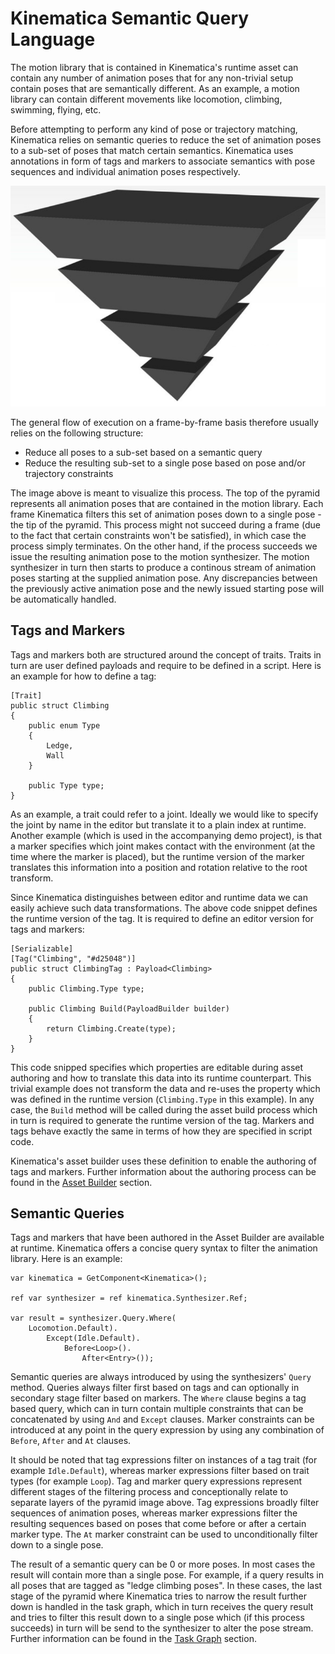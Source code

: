 # Kinematica Semantic Query Language

The motion library that is contained in Kinematica's runtime asset can contain any number of animation poses that for any non-trivial setup contain poses that are semantically different. As an example, a motion library can contain different movements like locomotion, climbing, swimming, flying, etc.

Before attempting to perform any kind of pose or trajectory matching, Kinematica relies on semantic queries to reduce the set of animation poses to a sub-set of poses that match certain semantics. Kinematica uses annotations in form of tags and markers to associate semantics with pose sequences and individual animation poses respectively.

![](images/black-pyramid.png)

The general flow of execution on a frame-by-frame basis therefore usually relies on the following structure:

* Reduce all poses to a sub-set based on a semantic query
* Reduce the resulting sub-set to a single pose based on pose and/or trajectory constraints

The image above is meant to visualize this process. The top of the pyramid represents all animation poses that are contained in the motion library. Each frame Kinematica filters this set of animation poses down to a single pose - the tip of the pyramid. This process might not succeed during a frame (due to the fact that certain constraints won't be satisfied), in which case the process simply terminates. On the other hand, if the process succeeds we issue the resulting animation pose to the motion synthesizer. The motion synthesizer in turn then starts to produce a continous stream of animation poses starting at the supplied animation pose. Any discrepancies between the previously active animation pose and the newly issued starting pose will be automatically handled.

## Tags and Markers

Tags and markers both are structured around the concept of traits. Traits in turn are user defined payloads and require to be defined in a script. Here is an example for how to define a tag:

```
[Trait]
public struct Climbing
{
    public enum Type
    {
        Ledge,
        Wall
    }

    public Type type;
}
```

As an example, a trait could refer to a joint. Ideally we would like to specify the joint by name in the editor but translate it to a plain index at runtime. Another example (which is used in the accompanying demo project), is that a marker specifies which joint makes contact with the environment (at the time where the marker is placed), but the runtime version of the marker translates this information into a position and rotation relative to the root transform.

Since Kinematica distinguishes between editor and runtime data we can easily achieve such data transformations. The above code snippet defines the runtime version of the tag. It is required to define an editor version for tags and markers:

```
[Serializable]
[Tag("Climbing", "#d25048")]
public struct ClimbingTag : Payload<Climbing>
{
    public Climbing.Type type;

    public Climbing Build(PayloadBuilder builder)
    {
        return Climbing.Create(type);
    }
}
```

This code snipped specifies which properties are editable during asset authoring and how to translate this data into its runtime counterpart. This trivial example does not transform the data and re-uses the property which was defined in the runtime version (`Climbing.Type` in this example). In any case, the `Build` method will be called during the asset build process which in turn is required to generate the runtime version of the tag. Markers and tags behave exactly the same in terms of how they are specified in script code.

Kinematica's asset builder uses these definition to enable the authoring of tags and markers. Further information about the authoring process can be found in the [Asset Builder](Builder.md) section.

## Semantic Queries

Tags and markers that have been authored in the Asset Builder are available at runtime. Kinematica offers a concise query syntax to filter the animation library. Here is an example:

```
var kinematica = GetComponent<Kinematica>();

ref var synthesizer = ref kinematica.Synthesizer.Ref;

var result = synthesizer.Query.Where(
    Locomotion.Default).
        Except(Idle.Default).
            Before<Loop>().
                After<Entry>());
```

Semantic queries are always introduced by using the synthesizers' `Query` method. Queries always filter first based on tags and can optionally in secondary stage filter based on markers. The `Where` clause begins a tag based query, which can in turn contain multiple constraints that can be concatenated by using `And` and `Except` clauses. Marker constraints can be introduced at any point in the query expression by using any combination of `Before`, `After` and `At` clauses.

It should be noted that tag expressions filter on instances of a tag trait (for example `Idle.Default`), whereas marker expressions filter based on trait types (for example `Loop`). Tag and marker query expressions represent different stages of the filtering process and conceptionally relate to separate layers of the pyramid image above. Tag expressions broadly filter sequences of animation poses, whereas marker expressions filter the resulting sequences based on poses that come before or after a certain marker type. The `At` marker constraint can be used to unconditionally filter down to a single pose.

The result of a semantic query can be 0 or more poses. In most cases the result will contain more than a single pose. For example, if a query results in all poses that are tagged as "ledge climbing poses". In these cases, the last stage of the pyramid where Kinematica tries to narrow the result further down is handled in the task graph, which in turn receives the query result and tries to filter this result down to a single pose which (if this process succeeds) in turn will be send to the synthesizer to alter the pose stream. Further information can be found in the [Task Graph](Task-Graph.md) section.

